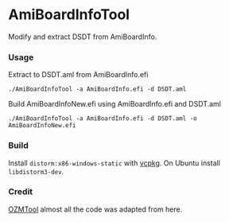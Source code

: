# AmiBoardInfoTool
Modify and extract DSDT from AmiBoardInfo.

### Usage
Extract to DSDT.aml from AmiBoardInfo.efi
```
./AmiBoardInfoTool -a AmiBoardInfo.efi -d DSDT.aml
```
Build AmiBoardInfoNew.efi using AmiBoardInfo.efi and DSDT.aml
```
./AmiBoardInfoTool -a AmiBoardInfo.efi -d DSDT.aml -o AmiBoardInfoNew.efi
```

### Build
Install ```distorm:x86-windows-static``` with [vcpkg](https://github.com/microsoft/vcpkg). On Ubuntu install ```libdistorm3-dev```.

### Credit
[OZMTool](https://github.com/tuxuser/UEFITool/tree/OZM/OZMTool) almost all the code was adapted from here.
